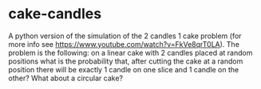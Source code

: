 # cake-candles
A python version of the simulation of the 2 candles 1 cake problem (for more info see https://www.youtube.com/watch?v=FkVe8qrT0LA).
The problem is the following: on a linear cake with 2 candles placed at random positions what is the probability that, after cutting the cake at a random position there will be exactly 1 candle on one slice and 1 candle on the other? What about a circular cake?
